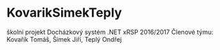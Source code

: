 ﻿# KovarikSimekTeply
školní projekt Docházkový systém .NET
xRSP 2016/2017
Členové týmu: Kovařík Tomáš, Šimek Jiří, Teplý Ondřej
